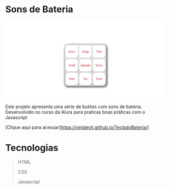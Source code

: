 # Sons de Bateria

![preview](/javascript/aluramidi-curso-arquivos-iniciais/images/Teclado%20Bateria.jpeg)

Este projeto apresenta uma série de butões com sons de bateria. Desenvolvido no curso da Alura para praticas boas práticas com o Javascript

[Clique aqui para acessar]https://vinidevit.github.io/TecladoBateria/)

# Tecnologias

> HTML

> CSS

> Javascript
